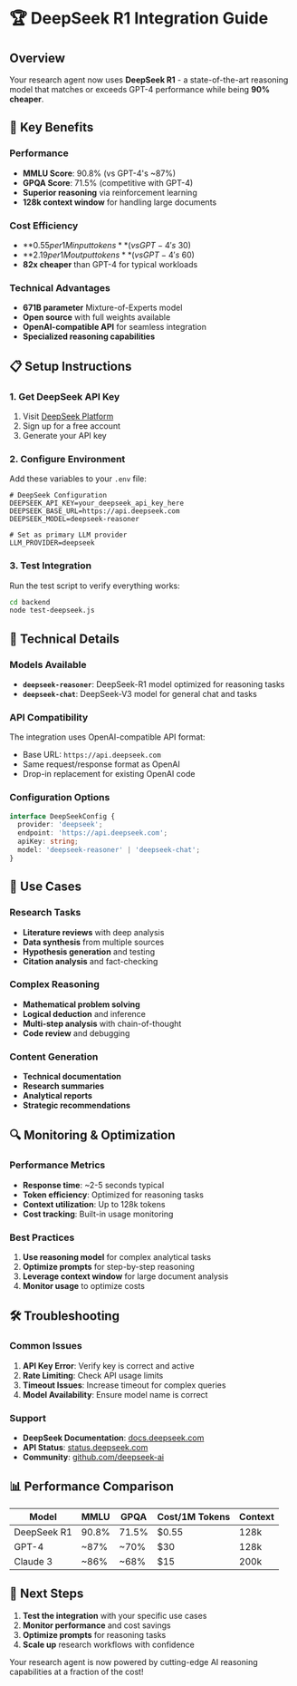 # 🏆 DeepSeek R1 Integration Guide

## Overview
Your research agent now uses **DeepSeek R1** - a state-of-the-art reasoning model that matches or exceeds GPT-4 performance while being **90% cheaper**.

## 🚀 Key Benefits

### Performance
- **MMLU Score**: 90.8% (vs GPT-4's ~87%)
- **GPQA Score**: 71.5% (competitive with GPT-4)
- **Superior reasoning** via reinforcement learning
- **128k context window** for handling large documents

### Cost Efficiency
- **$0.55 per 1M input tokens** (vs GPT-4's ~$30)
- **$2.19 per 1M output tokens** (vs GPT-4's ~$60)
- **82x cheaper** than GPT-4 for typical workloads

### Technical Advantages
- **671B parameter** Mixture-of-Experts model
- **Open source** with full weights available
- **OpenAI-compatible API** for seamless integration
- **Specialized reasoning capabilities**

## 📋 Setup Instructions

### 1. Get DeepSeek API Key
1. Visit [DeepSeek Platform](https://platform.deepseek.com)
2. Sign up for a free account
3. Generate your API key

### 2. Configure Environment
Add these variables to your `.env` file:

```env
# DeepSeek Configuration
DEEPSEEK_API_KEY=your_deepseek_api_key_here
DEEPSEEK_BASE_URL=https://api.deepseek.com
DEEPSEEK_MODEL=deepseek-reasoner

# Set as primary LLM provider
LLM_PROVIDER=deepseek
```

### 3. Test Integration
Run the test script to verify everything works:

```bash
cd backend
node test-deepseek.js
```

## 🔧 Technical Details

### Models Available
- **`deepseek-reasoner`**: DeepSeek-R1 model optimized for reasoning tasks
- **`deepseek-chat`**: DeepSeek-V3 model for general chat and tasks

### API Compatibility
The integration uses OpenAI-compatible API format:
- Base URL: `https://api.deepseek.com`
- Same request/response format as OpenAI
- Drop-in replacement for existing OpenAI code

### Configuration Options
```typescript
interface DeepSeekConfig {
  provider: 'deepseek';
  endpoint: 'https://api.deepseek.com';
  apiKey: string;
  model: 'deepseek-reasoner' | 'deepseek-chat';
}
```

## 🎯 Use Cases

### Research Tasks
- **Literature reviews** with deep analysis
- **Data synthesis** from multiple sources
- **Hypothesis generation** and testing
- **Citation analysis** and fact-checking

### Complex Reasoning
- **Mathematical problem solving**
- **Logical deduction** and inference
- **Multi-step analysis** with chain-of-thought
- **Code review** and debugging

### Content Generation
- **Technical documentation**
- **Research summaries**
- **Analytical reports**
- **Strategic recommendations**

## 🔍 Monitoring & Optimization

### Performance Metrics
- **Response time**: ~2-5 seconds typical
- **Token efficiency**: Optimized for reasoning tasks
- **Context utilization**: Up to 128k tokens
- **Cost tracking**: Built-in usage monitoring

### Best Practices
1. **Use reasoning model** for complex analytical tasks
2. **Optimize prompts** for step-by-step reasoning
3. **Leverage context window** for large document analysis
4. **Monitor usage** to optimize costs

## 🛠️ Troubleshooting

### Common Issues
1. **API Key Error**: Verify key is correct and active
2. **Rate Limiting**: Check API usage limits
3. **Timeout Issues**: Increase timeout for complex queries
4. **Model Availability**: Ensure model name is correct

### Support
- **DeepSeek Documentation**: [docs.deepseek.com](https://docs.deepseek.com)
- **API Status**: [status.deepseek.com](https://status.deepseek.com)
- **Community**: [github.com/deepseek-ai](https://github.com/deepseek-ai)

## 📊 Performance Comparison

| Model | MMLU | GPQA | Cost/1M Tokens | Context |
|-------|------|------|----------------|---------|
| DeepSeek R1 | 90.8% | 71.5% | $0.55 | 128k |
| GPT-4 | ~87% | ~70% | $30 | 128k |
| Claude 3 | ~86% | ~68% | $15 | 200k |

## 🎉 Next Steps

1. **Test the integration** with your specific use cases
2. **Monitor performance** and cost savings
3. **Optimize prompts** for reasoning tasks
4. **Scale up** research workflows with confidence

Your research agent is now powered by cutting-edge AI reasoning capabilities at a fraction of the cost! 